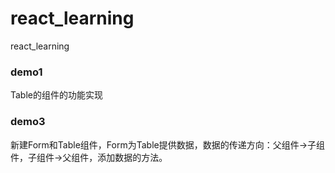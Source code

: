# react_learning
react_learning

### demo1
Table的组件的功能实现

### demo3
新建Form和Table组件，Form为Table提供数据，数据的传递方向：父组件->子组件，子组件->父组件，添加数据的方法。

